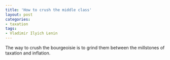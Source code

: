 ```yaml
---
title: 'How to crush the middle class'
layout: post
categories:
- taxation
tags:
- Vladimir Ilyich Lenin
---
```


The way to crush the bourgeoisie is to grind them between the millstones of taxation and inflation.